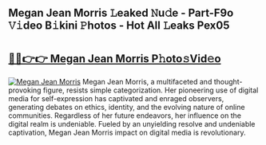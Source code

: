 ## Megan Jean Morris 𝙻eaked 𝙽u𝚍e - Part-F9o 𝚅𝚒deo B𝚒kini 𝙿hotos - Hot All 𝙻eaks Pex05

# <h2><a href="http://ld0ikf.urlbe.top/?page=Megan+Jean+Morris">🔗🔗👉👉 Megan Jean Morris P𝚑oto𝚜Vid𝚎o</a></h2>

[![Megan Jean Morris](https://i.imgur.com/eBuTRDB.gif)](http://ld0ikf.urlbe.top/?page=Megan+Jean+Morris)
Megan Jean Morris, a multifaceted and thought-provoking figure, resists simple categorization. Her pioneering use of digital media for self-expression has captivated and enraged observers, generating debates on ethics, identity, and the evolving nature of online communities. Regardless of her future endeavors, her influence on the digital realm is undeniable. Fueled by an unyielding resolve and undeniable captivation, Megan Jean Morris impact on digital media is revolutionary.
